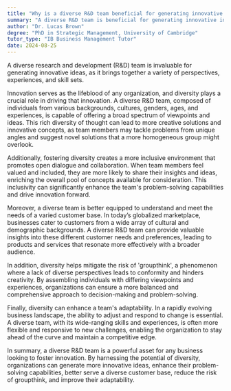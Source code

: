 ```yaml
---
title: "Why is a diverse R&D team beneficial for generating innovative ideas?"
summary: "A diverse R&D team is beneficial for generating innovative ideas as it brings varied perspectives, experiences, and skills."
author: "Dr. Lucas Brown"
degree: "PhD in Strategic Management, University of Cambridge"
tutor_type: "IB Business Management Tutor"
date: 2024-08-25
---
```


A diverse research and development (R&D) team is invaluable for generating innovative ideas, as it brings together a variety of perspectives, experiences, and skill sets.

Innovation serves as the lifeblood of any organization, and diversity plays a crucial role in driving that innovation. A diverse R&D team, composed of individuals from various backgrounds, cultures, genders, ages, and experiences, is capable of offering a broad spectrum of viewpoints and ideas. This rich diversity of thought can lead to more creative solutions and innovative concepts, as team members may tackle problems from unique angles and suggest novel solutions that a more homogeneous group might overlook.

Additionally, fostering diversity creates a more inclusive environment that promotes open dialogue and collaboration. When team members feel valued and included, they are more likely to share their insights and ideas, enriching the overall pool of concepts available for consideration. This inclusivity can significantly enhance the team's problem-solving capabilities and drive innovation forward.

Moreover, a diverse team is better equipped to understand and meet the needs of a varied customer base. In today’s globalized marketplace, businesses cater to customers from a wide array of cultural and demographic backgrounds. A diverse R&D team can provide valuable insights into these different customer needs and preferences, leading to products and services that resonate more effectively with a broader audience.

In addition, diversity helps mitigate the risk of 'groupthink', a phenomenon where a lack of diverse perspectives leads to conformity and hinders creativity. By assembling individuals with differing viewpoints and experiences, organizations can ensure a more balanced and comprehensive approach to decision-making and problem-solving.

Finally, diversity can enhance a team's adaptability. In a rapidly evolving business landscape, the ability to adjust and respond to change is essential. A diverse team, with its wide-ranging skills and experiences, is often more flexible and responsive to new challenges, enabling the organization to stay ahead of the curve and maintain a competitive edge.

In summary, a diverse R&D team is a powerful asset for any business looking to foster innovation. By harnessing the potential of diversity, organizations can generate more innovative ideas, enhance their problem-solving capabilities, better serve a diverse customer base, reduce the risk of groupthink, and improve their adaptability.
    